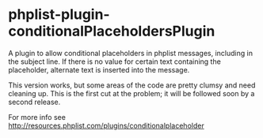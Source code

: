 phplist-plugin-conditionalPlaceholdersPlugin
===================================

A plugin to allow conditional placeholders in phplist messages, including in the subject line.
If there is no value for certain text containing the placeholder, alternate text is inserted into the message.

This version works, but some areas of the code are pretty clumsy and need cleaning up. This is the first cut at the problem; it will be followed soon by a second release.

For more info see http://resources.phplist.com/plugins/conditionalplaceholder
